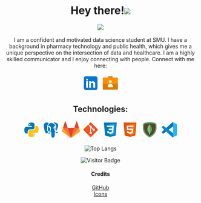 <h1 align="center">Hey there!<img src="https://media.giphy.com/media/JvxG1YZ5BcSy1GU0DN/giphy.gif" width="60" /> </h1>  
<div style="text-align: center;">

<p align="center">
<img src = "https://media.giphy.com/media/v1.Y2lkPTc5MGI3NjExeXAzbXBqcTh3cDM1dzA5MG84cDF4dXd6aHpodmN1ejFocmE1dzZubCZlcD12MV9pbnRlcm5hbF9naWZfYnlfaWQmY3Q9Zw/xQMQmo9vCHaL6fp5ms/giphy.gif" />
</p>

I am a confident and motivated data science student at SMU. I have a background in pharmacy technology and public health, which gives me a unique perspective on the intersection of data and healthcare. I am a highly skilled communicator and I enjoy connecting with people. Connect with me here:


[![Linkedin Badge](/icons/linkedin.png)](https://www.linkedin.com/in/uzma-sayyeda/) 
[![portfolio](/icons/portfolio.png)](https://uzmasayyeda.github.io/portfolio_project/) 

## Technologies:<be>
![Python](/icons/python.png)
![Postgresql](/icons/postgres.png)
![Gitlab](/icons/gitlab.png)
![Git](/icons/git.png)
![css](/icons/css.png)
![html](/icons/html.png)
![mongodb](/icons/mongodb.png)
![vscode](/icons/vscode.png)

![Top Langs](https://github-readme-stats.vercel.app/api/top-langs/?username=UzmaSayyeda&hide_progress=true)


![Visitor Badge](https://visitor-badge.laobi.icu/badge?page_id=UzmaSayyeda.UzmaSayyeda)


#### Credits 
[GitHub](https://github.com/abhisheknaiidu/awesome-github-profile-readme#gifs-)  
[Icons]("https://icons8.com/icon/)

